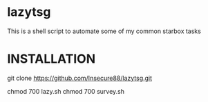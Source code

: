 # lazytsg
This is a shell script to automate some of my common starbox tasks

INSTALLATION
=========================
git clone https://github.com/Insecure88/lazytsg.git


chmod 700 lazy.sh
chmod 700 survey.sh
